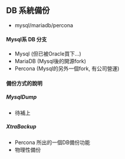 DB 系統備份
---

* mysql/mariadb/percona

#### Mysql系 DB 分支

* Mysql (但已被Oracle買下...)
* MariaDB (Mysql後的開源fork)
* Percona (Mysql的另外一個fork, 有公司營運)

#### 備份方式的說明

##### MysqlDump

* 待補上

##### XtraBackup

* Percona 所出的一個DB備份功能
* 物理性備份